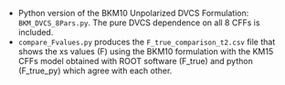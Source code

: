 - Python version of the BKM10 Unpolarized DVCS Formulation: `BKM_DVCS_8Pars.py`. The pure DVCS dependence on all 8 CFFs is included.
- `compare_Fvalues.py` produces the `F_true_comparison_t2.csv` file that shows the xs values (F) using the BKM10 formulation with the KM15 CFFs model obtained with ROOT software (F_true) and python (F_true_py) which agree with each other.
